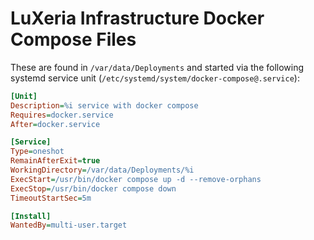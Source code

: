 # LuXeria Infrastructure Docker Compose Files

These are found in `/var/data/Deployments` and started via the following
systemd service unit (`/etc/systemd/system/docker-compose@.service`):

```ini
[Unit]
Description=%i service with docker compose
Requires=docker.service
After=docker.service

[Service]
Type=oneshot
RemainAfterExit=true
WorkingDirectory=/var/data/Deployments/%i
ExecStart=/usr/bin/docker compose up -d --remove-orphans
ExecStop=/usr/bin/docker compose down
TimeoutStartSec=5m

[Install]
WantedBy=multi-user.target
```

